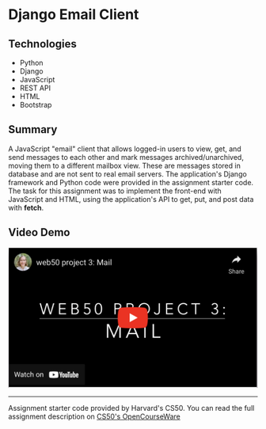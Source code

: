 # Django Email Client


## Technologies
* Python
* Django
* JavaScript
* REST API
* HTML
* Bootstrap

## Summary
A JavaScript "email" client that allows logged-in users to view, get, and send messages to each other and mark messages archived/unarchived, moving them to a different mailbox view. These are messages stored in database and are not sent to real email servers. The application's Django framework and Python code were provided in the assignment starter code. The task for this assignment was to implement the front-end with JavaScript and HTML, using the application's API to get, put, and post data with **fetch**.

## Video Demo

<a href="https://youtu.be/LAfUUua-gYM">
<img src="vid.png" alt="video demo" width="600px">
</a>

---

Assignment starter code provided by Harvard's CS50. You can read the full assignment description on [CS50's OpenCourseWare](https://cs50.harvard.edu/web/2020/projects/3/mail/)

